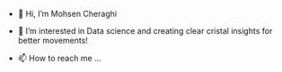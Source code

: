 - 👋 Hi, I’m Mohsen Cheraghi
- 👀 I’m interested in Data science and creating clear cristal insights for better movements! 

- 📫 How to reach me ...

<!---
mcheraghi/mcheraghi is a ✨ special ✨ repository because its `README.md` (this file) appears on your GitHub profile.
You can click the Preview link to take a look at your changes.
--->
